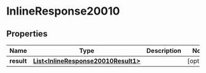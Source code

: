 
# InlineResponse20010

## Properties
Name | Type | Description | Notes
------------ | ------------- | ------------- | -------------
**result** | [**List&lt;InlineResponse20010Result1&gt;**](InlineResponse20010Result1.md) |  |  [optional]



